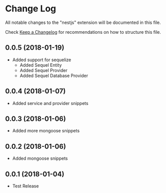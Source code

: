 # Change Log
All notable changes to the "nestjs" extension will be documented in this file.

Check [Keep a Changelog](http://keepachangelog.com/) for recommendations on how to structure this file.



<a name="0.0.5"></a>
## 0.0.5 (2018-01-19)

* Added support for sequelize
  - Added Sequel Entity
  - Added Sequel Provider
  - Added Sequel Database Provider

<a name="0.0.4"></a>
## 0.0.4 (2018-01-07)

* Added service and provider snippets

<a name="0.0.3"></a>
## 0.0.3 (2018-01-06)

* Added more mongoose snippets

<a name="0.0.2"></a>
## 0.0.2 (2018-01-06)

* Added mongoose snippets

<a name="0.0.1"></a>
## 0.0.1 (2018-01-04)

* Test Release